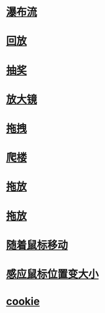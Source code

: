 # [瀑布流](https://edward7503.github.io/DEMO/NACTIVE_JS/瀑布流.html)
# [回放](https://edward7503.github.io/DEMO/NACTIVE_JS/回放.html)
# [抽奖](https://edward7503.github.io/DEMO/NACTIVE_JS/抽奖.html)
# [放大镜](https://edward7503.github.io/DEMO/NACTIVE_JS/放大镜.html)
# [拖拽](https://edward7503.github.io/DEMO/NACTIVE_JS/拖拽.html)
# [爬楼](https://edward7503.github.io/DEMO/NACTIVE_JS/爬楼.html)
# [拖放](https://edward7503.github.io/DEMO/NACTIVE_JS/Drag_drop_demo/index1.html)
# [拖放](https://edward7503.github.io/DEMO/NACTIVE_JS/Drag_drop_demo/本地拖拽图片.html)
# [随着鼠标移动](https://edward7503.github.io/DEMO/NACTIVE_JS/随着鼠标运动.html)
# [感应鼠标位置变大小](https://edward7503.github.io/DEMO/NACTIVE_JS/感应鼠标位置变大小.html)
# [cookie](https://edward7503.github.io/DEMO/NACTIVE_JS/cookie.html)
